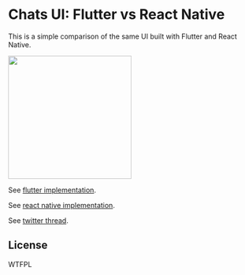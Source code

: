 # Chats UI: Flutter vs React Native

This is a simple comparison of the same UI built with Flutter and React Native.

<img src="https://github.com/lesnitsky/chats_ui_rn-vs-flutter/assets/6261302/c01e06e7-9b7c-4476-9108-35d36671fee2" width="250" />

See [flutter implementation](./chats_ui_flutter/).

See [react native implementation](./ChatsUIRN/).

See [twitter thread](https://x.com/lesnitsky_dev/status/1754903036797890888?s=20).

## License

WTFPL
